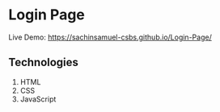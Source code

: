 # Login Page

Live Demo: https://sachinsamuel-csbs.github.io/Login-Page/

## Technologies
1. HTML
2. CSS
3. JavaScript
